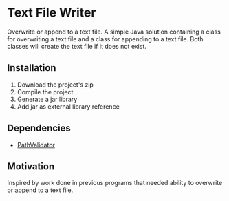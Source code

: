 # Text File Writer
Overwrite or append to a text file. A simple Java solution containing a class for overwriting a text file and a class for appending to a text file. Both classes will create the text file if it does not exist.

<h2>Installation</h2>
<ol>
  <li>Download the project's zip</li>
  <li>Compile the project</li>
  <li>Generate a jar library</li>
  <li>Add jar as external library reference</li>
</ol>

<h2>Dependencies</h2>
<ul>
  <li><a href="https://github.com/quauab/PathValidator">PathValidator</a></li>
</ul>

<h2>Motivation</h2>
Inspired by work done in previous programs that needed ability to overwrite or append to a text file.

